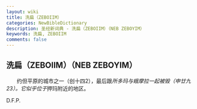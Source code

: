 ```yaml
---
layout: wiki
title: 洗扁（ZEBOIIM）
categories: NewBibleDictionary
description: 圣经新词典 - 洗扁（ZEBOIIM）（NEB ZEBOYIM）
keywords: 洗扁, ZEBOIIM
comments: false
---
```


## 洗扁（ZEBOIIM）（NEB ZEBOYIM）

　　约但平原的城市之一（创十四2），最后跟*所多玛与蛾摩拉一起被毁（申廿九23）。它似乎位于*押玛附近的地区。

D.F.P.








